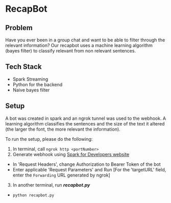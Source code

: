 # RecapBot

## Problem
Have you ever been in a group chat and want to be able to filter through the relevant information? Our recapbot uses a machine learning algorithm (bayes filter) to classify relevant from non relevant sentences.

## Tech Stack
* Spark Streaming
* Python for the backend
* Naive bayes filter

## Setup
A bot was created in spark and an ngrok tunnel was used to the webhook. A learning algorithm classifies the sentences and the size of the text it altered (the larger the font, the more relevant the information).

To run the setup, please do the following:

1. In terminal, call `ngrok http <portNumber>`
2. Generate webhook using [Spark for Developers website](https://developer.ciscospark.com/endpoint-webhooks-post.html)
  * In 'Request Headers', change Authorization to Bearer Token of the bot
  * Enter applicable 'Request Parameters' and Run
      [For the 'targetURL' field, enter the `Forwarding` URL generated by ngrok]
3. In another terminal, run **_recapbot.py_**
  * `python recapbot.py`

